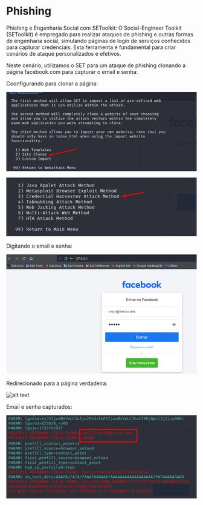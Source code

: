 # Phishing

Phishing e Engenharia Social com SEToolkit: O Social-Engineer Toolkit
(SEToolkit) é empregado para realizar ataques de phishing e outras formas de
engenharia social, simulando páginas de login de serviços conhecidos para capturar
credenciais. Esta ferramenta é fundamental para criar cenários de ataque
personalizados e efetivos.

Neste cenário, utilizamos o SET para um ataque de phishing clonando a página
facebook.com para capturar o email e senha:


Coonfigurando para clonar a página:

![alt text](34.png)

![alt text](35.png)

Digitando o email e senha:

![alt text](31.png)

Redirecionado para a página verdadeira:

![alt text](32.png)

Email e senha capturados:

![alt text](30.png)
